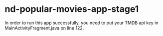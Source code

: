 # nd-popular-movies-app-stage1

In order to run this app successfully, you need to put your TMDB api key
in MainActivityFragment.java on line 122.
